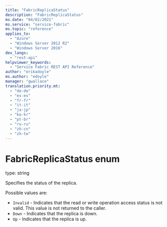 ```yaml
---
title: "FabricReplicaStatus"
description: "FabricReplicaStatus"
ms.date: "04/02/2021"
ms.service: "service-fabric"
ms.topic: "reference"
applies_to: 
  - "Azure"
  - "Windows Server 2012 R2"
  - "Windows Server 2016"
dev_langs: 
  - "rest-api"
helpviewer_keywords: 
  - "Service Fabric REST API Reference"
author: "erikadoyle"
ms.author: "edoyle"
manager: "gwallace"
translation.priority.mt: 
  - "de-de"
  - "es-es"
  - "fr-fr"
  - "it-it"
  - "ja-jp"
  - "ko-kr"
  - "pt-br"
  - "ru-ru"
  - "zh-cn"
  - "zh-tw"
---
```

# FabricReplicaStatus enum

type: string

Specifies the status of the replica.

Possible values are: 

  - `Invalid` - Indicates that the read or write operation access status is not valid. This value is not returned to the caller.
  - `Down` - Indicates that the replica is down.
  - `Up` - Indicates that the replica is up.

